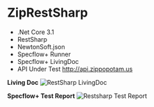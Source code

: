 # ZipRestSharp

- .Net Core 3.1
- RestSharp
- NewtonSoft.json
- Specflow+ Runner
- Specflow+ LivingDoc
- API Under Test http://api.zippopotam.us


**Living Doc**
![RestSharp LivingDoc](https://user-images.githubusercontent.com/4279571/103481673-6b16e480-4dd4-11eb-9d20-32bb75dd3c55.JPG)


**Specflow+ Test Report**
![Restsharp Test Report](https://user-images.githubusercontent.com/4279571/103481747-cd6fe500-4dd4-11eb-8ff7-eddb2b3ac34f.JPG)
